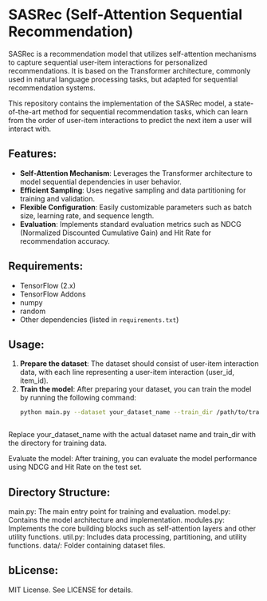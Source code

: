 # SASRec (Self-Attention Sequential Recommendation)

SASRec is a recommendation model that utilizes self-attention mechanisms to capture sequential user-item interactions for personalized recommendations. It is based on the Transformer architecture, commonly used in natural language processing tasks, but adapted for sequential recommendation systems.

This repository contains the implementation of the SASRec model, a state-of-the-art method for sequential recommendation tasks, which can learn from the order of user-item interactions to predict the next item a user will interact with.

## Features:
- **Self-Attention Mechanism**: Leverages the Transformer architecture to model sequential dependencies in user behavior.
- **Efficient Sampling**: Uses negative sampling and data partitioning for training and validation.
- **Flexible Configuration**: Easily customizable parameters such as batch size, learning rate, and sequence length.
- **Evaluation**: Implements standard evaluation metrics such as NDCG (Normalized Discounted Cumulative Gain) and Hit Rate for recommendation accuracy.

## Requirements:
- TensorFlow (2.x)
- TensorFlow Addons
- numpy
- random
- Other dependencies (listed in `requirements.txt`)

## Usage:
1. **Prepare the dataset**: The dataset should consist of user-item interaction data, with each line representing a user-item interaction (user_id, item_id).
2. **Train the model**: After preparing your dataset, you can train the model by running the following command:
   ```bash
   python main.py --dataset your_dataset_name --train_dir /path/to/train_dir --batch_size 64 --lr 0.001 --maxlen 10



Replace your_dataset_name with the actual dataset name and train_dir with the directory for training data.

Evaluate the model: After training, you can evaluate the model performance using NDCG and Hit Rate on the test set.


## Directory Structure:
main.py: The main entry point for training and evaluation.
model.py: Contains the model architecture and implementation.
modules.py: Implements the core building blocks such as self-attention layers and other utility functions.
util.py: Includes data processing, partitioning, and utility functions.
data/: Folder containing dataset files.


## bLicense:
MIT License. See LICENSE for details.


